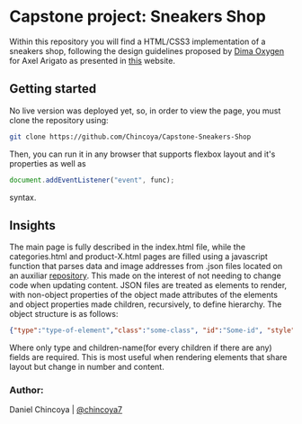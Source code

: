 # Capstone project: Sneakers Shop 

Within this repository you will find a HTML/CSS3 implementation of a sneakers shop, following the design guidelines proposed by [Dima Oxygen](https://www.behance.net/dimaoxygen) for Axel Arigato as presented in [this](https://www.behance.net/gallery/80392909/AXEL-ARIGATO-Website) website. 

## Getting started

No live version was deployed yet, so, in order to view the page, you must clone the repository using:

```bash
git clone https://github.com/Chincoya/Capstone-Sneakers-Shop
```

Then, you can run it in any browser that supports flexbox layout and it's properties as well as
```javascript
document.addEventListener("event", func);
```
syntax. 

## Insights
The main page is fully described in the index.html file, while the categories.html and product-X.html pages are filled using a javascript function that parses data and image addresses from .json files located on an auxiliar [repository](https://chincoya.github.io/temp-test/). This made on the interest of not needing to change code when updating content. JSON files are treated as elements to render, with non-object properties of the object made attributes of the elements and object properties made children, recursively, to define hierarchy. The object structure is as follows:

```json
{"type":"type-of-element","class":"some-class", "id":"Some-id", "style":"rule:value; rule:value;...;", "children-name":{"type":"..."}}
```

Where only type and children-name(for every children if there are any) fields are required. This is most useful when rendering elements that share layout but change in number and content.

### Author:

Daniel Chincoya | [@chincoya7](https://twitter.com/chincoya7)
